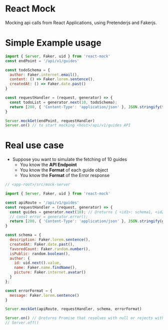 # React Mock

Mocking api calls from React Applications, using Pretenderjs and Fakerjs.

# Simple Example usage

```javascript
import { Server, Faker, uid } from 'react-mock'
const endPoint = '/api/v1/guides'

const todoSchema = {
  author: Faker.internet.email(),
  content: () => Faker.lorem.sentence(),
  createdAt: () => Faker.date.past()
}

const requestHandler = (request, generator) => {
  const todoList = generator.next(10, todoSchema);
  return [200, { 'Content-Type': 'application/json' }, JSON.stringify(todoList)];
}

Server.mockGet(endPoint, requestHandler)
Server.on() // to start mocking <host>/api/v1/guides API
```

# Real use case

* Suppose you want to simulate the fetching of 10 guides
  * You know the **API Endpoint**
  * You know the **Format** of each guide object 
  * You know the **Format** of the Error response 

```javascript
// <app-root>/src/mock-server

import { Server, Faker, uid } from 'react-mock'

const apiRoute = '/api/v1/guides'
const requestHandler = (request, generator) => {
  const guides = generator.next(10); // @returns { <id1>: schema1, <id2>: schema2 }
  // const error = generator.error();
  return [200, { 'Content-Type': 'application/json' }, JSON.stringify(guides)];
}

const schema = {
  description: Faker.lorem.sentence(),
  createdAt: Faker.date.past(),
  favoredCount: Faker.random.number(),
  isPublic: random.boolean(),
  author: {
    id: uid.next().value,
    name: Faker.name.findName(),
    picture: Faker.internet.avatar()
  }
};

const errorFormat = {
  message: Faker.lorem.sentence()
}

Server.mockGet(apiRoute, requestHandler, schema, errorFormat)

Server.on() // @returns Promise that resolves with null or rejects with Error
// Server.off()
```